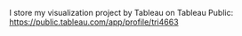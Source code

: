 I store my visualization project by Tableau on Tableau Public:
https://public.tableau.com/app/profile/tri4663

